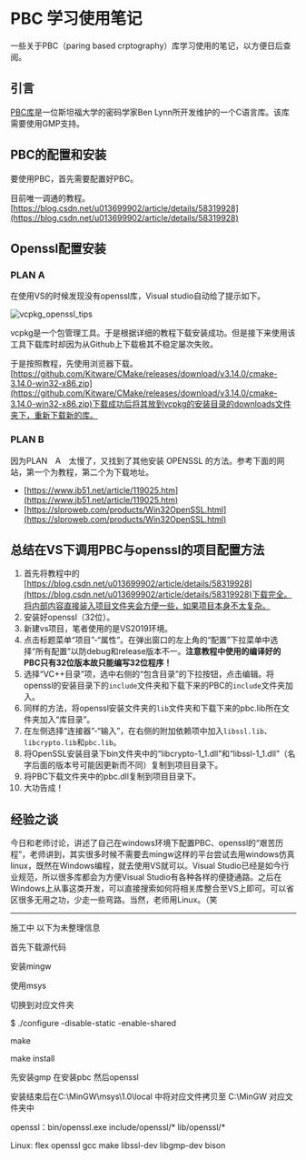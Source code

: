# PBC 学习使用笔记

一些关于PBC（paring based crptography）库学习使用的笔记，以方便日后查阅。

## 引言

[PBC库](https://crypto.stanford.edu/pbc/download.html)是一位斯坦福大学的密码学家Ben Lynn所开发维护的一个C语言库。该库需要使用GMP支持。

## PBC的配置和安装

要使用PBC，首先需要配置好PBC。

目前唯一调通的教程。 [https://blog.csdn.net/u013699902/article/details/58319928](https://blog.csdn.net/u013699902/article/details/58319928)

## Openssl配置安装

### PLAN A

在使用VS的时候发现没有openssl库，Visual studio自动给了提示如下。

<img src="../img/vcpkg_openssl_tips.png" alt="vcpkg_openssl_tips"> 

vcpkg是一个包管理工具。于是根据详细的教程下载安装成功。但是接下来使用该工具下载库时却因为从Github上下载极其不稳定屡次失败。

于是按照教程，先使用浏览器下载。[https://github.com/Kitware/CMake/releases/download/v3.14.0/cmake-3.14.0-win32-x86.zip](https://github.com/Kitware/CMake/releases/download/v3.14.0/cmake-3.14.0-win32-x86.zip)下载成功后将其放到vcpkg的安装目录的downloads文件夹下，重新下载新的库。

### PLAN B

因为PLAN　A　太慢了，又找到了其他安装 OPENSSL 的方法。参考下面的网站，第一个为教程，第二个为下载地址。

* [https://www.jb51.net/article/119025.htm](https://www.jb51.net/article/119025.htm)
* [https://slproweb.com/products/Win32OpenSSL.html](https://slproweb.com/products/Win32OpenSSL.html)

## 总结在VS下调用PBC与openssl的项目配置方法

1.  首先将教程中的[https://blog.csdn.net/u013699902/article/details/58319928](https://blog.csdn.net/u013699902/article/details/58319928)下载完全。将内部内容直接装入项目文件夹会方便一些，如果项目本身不太复杂。
2.  安装好openssl（32位）。
3.  新建vs项目，笔者使用的是VS2019环境。
4.  点击标题菜单“项目”-“属性”。在弹出窗口的左上角的“配置”下拉菜单中选择“所有配置”以防debug和release版本不一。**注意教程中使用的编译好的PBC只有32位版本故只能编写32位程序！**
5.  选择“VC++目录”项，选中右侧的“包含目录”的下拉按钮，点击编辑。将openssl的安装目录下的`include`文件夹和下载下来的PBC的`include`文件夹加入。
6.  同样的方法，将openssl安装文件夹的`lib`文件夹和下载下来的pbc.lib所在文件夹加入“库目录”。
7.  在左侧选择“连接器”-“输入”，在右侧的附加依赖项中加入`libssl.lib`、`libcrypto.lib`和`pbc.lib`。
8.  将OpenSSL安装目录下bin文件夹中的“libcrypto-1_1.dll”和“libssl-1_1.dll”（名字后面的版本号可能因更新而不同）复制到项目目录下。
9.  将PBC下载文件夹中的pbc.dll复制到项目目录下。
10. 大功告成！

## 经验之谈

今日和老师讨论，讲述了自己在windows环境下配置PBC、openssl的“艰苦历程”，老师讲到，其实很多时候不需要去mingw这样的平台尝试去用windows仿真linux，既然在Windows编程，就去使用VS就可以。Visual Studio已经是如今行业规范，所以很多库都会为方便Visual Studio有各种各样的便捷通路。之后在Windows上从事这类开发，可以直接搜索如何将相关库整合至VS上即可。可以省区很多无用之功，少走一些弯路。当然，老师用Linux。（笑

---

施工中 以下为未整理信息

首先下载源代码

安装mingw

使用msys

切换到对应文件夹

$ ./configure -disable-static -enable-shared

make

make install

先安装gmp 在安装pbc 然后openssl

安装结束后在C:\MinGW\msys\1.0\local 中将对应文件拷贝至 C:\MinGW 对应文件夹中

openssl：bin/openssl.exe  include/openssl/* lib/openssl/* 


Linux:
flex   openssl  gcc  make  libssl-dev libgmp-dev bison

